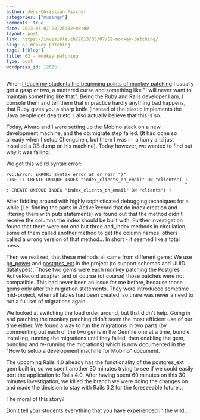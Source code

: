 ```yaml
---
author: Jens-Christian Fischer
categories: ["musings"]
comments: true
date: 2013-03-07 22:25:02+00:00
layout: post
link: https://invisible.ch/2013/03/07/62-monkey-patching/
slug: 62-monkey-patching
tags: ["blog"]
title: 62 - monkey patching
type: post
wordpress_id: 12625
---
```


When [I teach my students the beginning points of monkey patching](/2013/02/26/71-teaching/) I usually get a gasp or two, a muttered curse and something like "I will never want to maintain something like that". Being the Ruby and Rails developer I am, I console them and tell them that in practice hardly anything bad happens, that Ruby gives you a sharp knife (instead of the plastic implements the Java people get dealt) etc. I also actually believe that this is so.

Today, Alvaro and I were setting up the Mobino stack on a new development machine, and the db:migrate step failed. (It had done so already when I setup Chengchen, but there I was in  a hurry and just installed a DB dump on his machine). Today however, we wanted to find out why it was failing.

We got this weird syntax error:

    
    PG::Error: ERROR: syntax error at or near ")" 
    LINE 1: CREATE UNIQUE INDEX "index_clients_on_email" ON "clients"( ) 
                                                                       ^ 
    : CREATE UNIQUE INDEX "index_clients_on_email" ON "clients"( )


After fiddling around with highly sophisticated debugging techniques for a while (i.e. finding the parts in ActiveRecord that do index creation and littering them with puts statements) we found out that the method didn't receive the columns the index should be built with. Further investigation found that there were not one but three add_index methods in circulation, some of them called another method to get the column names, others called a wrong version of that method... In short - it seemed like a total mess.

Then we realized, that these methods all came from different gems: We use [pg_power](https://github.com/TMXCredit/pg_power) and [postgres_ext](https://github.com/dockyard/postgres_ext) in the project (to support schemas and UUID datatypes). Those two gems were each monkey patching the Postgres ActiveRecord adapter, and of course (of course) those patches were not compatible. This had never been an issue for me before, because those gems only alter the migration statements. They were introduced sometime mid-project, when all tables had been created, so there was never a need to run a full set of migrations again.

We looked at switching the load order around, but that didn't help. Going in and patching the monkey patching didn't seem the most efficient use of our time either. We found a way to run the migrations in two parts (by commenting out each of the two gems in the Gemfile one at a time, bundle installing, running the migrations until they failed, then enabling the gem, bundling and re-running the migrations) which is now documented in the "How to setup a development machine for Mobino" document.

The upcoming Rails 4.0 already has the functionality of the postgres_ext gem built in, so we spent another 30 minutes trying to see if we could easily port the application to Rails 4.0. After having spent 60 minutes on this 30 minutes investigation, we killed the branch we were doing the changes on and made the decision to stay with Rails 3.2 for the foreseeable future...

The moral of this story?

Don't tell your students everything that you have experienced in the wild...
